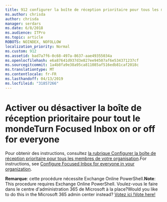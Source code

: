 ```yaml
---
title: 912 configurer la boîte de réception prioritaire pour tous les membres de votre organisation
ms.author: chrisda
author: chrisda
manager: serdars
ms.date: 6/8/2018
ms.audience: ITPro
ms.topic: article
ROBOTS: NOINDEX, NOFOLLOW
localization_priority: Normal
ms.custom: 912
ms.assetid: bad7a7f6-0c68-497a-8637-aae49355034a
ms.openlocfilehash: e6a87641d937d3e827ee94507af6e534371237cf
ms.sourcegitcommit: 1a4b8fa9e38a95ca811085af516edb81caf2018c
ms.translationtype: MT
ms.contentlocale: fr-FR
ms.lasthandoff: 04/13/2019
ms.locfileid: "31857266"
---
```

# <a name="turn-focused-inbox-on-or-off-for-everyone"></a><span data-ttu-id="9d1e4-102">Activer ou désactiver la boîte de réception prioritaire pour tout le monde</span><span class="sxs-lookup"><span data-stu-id="9d1e4-102">Turn Focused Inbox on or off for everyone</span></span>

<span data-ttu-id="9d1e4-103">Pour obtenir des instructions, consultez [la rubrique Configurer la boîte de réception prioritaire pour tous les membres de votre organisation](https://support.office.com/article/613a845c-4b71-41de-b331-acdcf5b6625d.aspx).</span><span class="sxs-lookup"><span data-stu-id="9d1e4-103">For instructions, see [Configure Focused Inbox for everyone in your organization](https://support.office.com/article/613a845c-4b71-41de-b331-acdcf5b6625d.aspx).</span></span>

<span data-ttu-id="9d1e4-104">**Remarque**: cette procédure nécessite Exchange Online PowerShell.</span><span class="sxs-lookup"><span data-stu-id="9d1e4-104">**Note**: This procedure requires Exchange Online PowerShell.</span></span> <span data-ttu-id="9d1e4-105">Voulez-vous le faire dans le centre d'administration 365 de Microsoft à la place?</span><span class="sxs-lookup"><span data-stu-id="9d1e4-105">Would you like to do this in the Microsoft 365 admin center instead?</span></span> [<span data-ttu-id="9d1e4-106">Votez ici !</span><span class="sxs-lookup"><span data-stu-id="9d1e4-106">Vote here!</span></span>](https://go.microsoft.com/fwlink/p/?linkid=862489)
